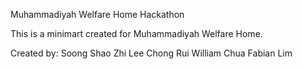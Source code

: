 Muhammadiyah Welfare Home Hackathon

This is a minimart created for Muhammadiyah Welfare Home.

Created by:
Soong Shao Zhi
Lee Chong Rui
William Chua
Fabian Lim